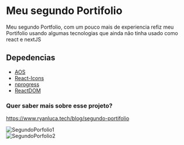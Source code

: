 # Meu segundo Portifolio

Meu segundo Portfolio, com um pouco mais de experiencia refiz meu Portifolio usando algumas tecnologias que ainda não tinha usado como react e nextJS

## Depedencias

- [AOS](https://michalsnik.github.io/aos/)
- [React-Icons](https://react-icons.github.io/react-icons/)
- [nprogress](https://github.com/rstacruz/nprogress)
- [ReactDOM](https://pt-br.reactjs.org/docs/react-dom.html)

### Quer saber mais sobre esse projeto?

https://www.ryanluca.tech/blog/segundo-portifolio

![SegundoPorfolio1](https://user-images.githubusercontent.com/58185393/177170184-0dba152e-57b4-4c4c-96ef-cf62b3ad6e3f.gif)
<br/>
![SegundoPorfolio2](https://user-images.githubusercontent.com/58185393/177170188-98bf5fa2-9701-49a2-ba91-9f5afee1801e.gif)
